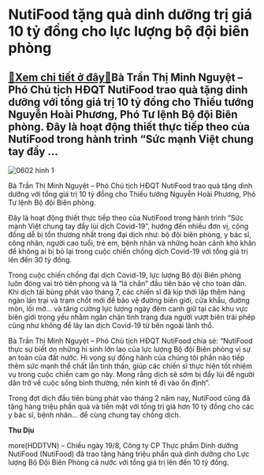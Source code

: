 NutiFood tặng quà dinh dưỡng trị giá 10 tỷ đồng cho lực lượng bộ đội biên phòng
===============================================================================

[:gift:Xem chi tiết ở đây:gift:](https://hddtvn.com/nutifood-tang-qua-dinh-duong-tri-gia-10-ty-dong-cho-luc-luong-bo-doi-bien-phong/)Bà Trần Thị Minh Nguyệt – Phó Chủ tịch HĐQT NutiFood trao quà tặng dinh dưỡng với tổng giá trị 10 tỷ đồng cho Thiếu tướng Nguyễn Hoài Phương, Phó Tư lệnh Bộ đội Biên phòng. Đây là hoạt động thiết thực tiếp theo của NutiFood trong hành trình “Sức mạnh Việt chung tay đẩy …
-------------------------------------------------------------------------------------------------------------------------------------------------------------------------------------------------------------------------------------------------------------------------------





![0602 hinh 1](https://haiquanonline.com.vn/stores/news_dataimages/diunt/082020/19/20/in_article/0602_HINH_1.jpg?rt=20200819202704 "Bà Trần Thị Minh Nguyệt – Phó Chủ tịch HĐQT NutiFood trao quà tặng dinh dưỡng với tổng giá trị 10 tỷ đồng cho Thiếu tướng Nguyễn Hoài Phương, Phó Tư lệnh Bộ đội Biên phòng")


Bà Trần Thị Minh Nguyệt – Phó Chủ tịch HĐQT NutiFood trao quà tặng dinh dưỡng với tổng giá trị 10 tỷ đồng cho Thiếu tướng Nguyễn Hoài Phương, Phó Tư lệnh Bộ đội Biên phòng.



Đây là hoạt động thiết thực tiếp theo của NutiFood trong hành trình “Sức mạnh Việt chung tay đẩy lùi dịch Covid-19”, hướng đến nhiều đơn vị, cộng đồng dễ bị tổn thương nhất trong đại dịch như: bộ đội biên phòng, y bác sĩ, công nhân, người cao tuổi, trẻ em, bệnh nhân và những hoàn cảnh khó khăn để không ai bị bỏ lại trong cuộc chiến chống dịch Covid-19 với tổng giá trị lên đến 30 tỷ đồng.


Trong cuộc chiến chống đại dịch Covid-19, lực lượng Bộ đội Biên phòng luôn đóng vai trò tiên phong và là “lá chắn” đầu tiên bảo vệ cho toàn dân. Khi dịch tái bùng phát vào tháng 7, các chiến sĩ đã kịp thời lập thêm hàng ngàn lán trại và trạm chốt mới để bảo vệ đường biên giới, cửa khẩu, đường mòn, lối mở… và tăng cường lực lượng ngày đêm canh giữ tại các khu vực biên giới trọng yếu nhằm ngăn chặn tình trạng đưa người vượt biên trái phép cũng như không để lây lan dịch Covid-19 từ bên ngoài lãnh thổ.


Bà Trần Thị Minh Nguyệt – Phó Chủ tịch HĐQT NutiFood chia sẻ: “NutiFood thực sự biết ơn những hi sinh lớn lao của lực lượng Bộ đội Biên phòng vì sự an toàn của đất nước. Hi vọng sự đồng hành của chúng tôi phần nào tiếp thêm sức mạnh thể chất lẫn tinh thần, giúp các chiến sĩ thực hiện tốt nhiệm vụ trong cuộc chiến cam go này. Mong rằng dịch sẽ sớm bị đẩy lùi để người dân trở về cuộc sống bình thường, nền kinh tế đi vào ổn định”.


Trong đợt dịch đầu tiên bùng phát vào tháng 2 năm nay, NutiFood cũng đã tặng hàng triệu phần quà và tiền mặt với tổng trị giá hơn 10 tỷ đồng cho các y bác sĩ, bệnh nhân… để cùng chung tay chống dịch.




**Thu Dịu**



more(HDDTVN) – Chiều ngày 19/8, Công ty CP Thực phẩm Dinh dưỡng NutiFood (NutiFood) đã trao tặng hàng triệu phần quà dinh dưỡng cho Lực lượng Bộ Đội Biên Phòng cả nước với tổng giá trị lên đến 10 tỷ đồng.

